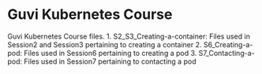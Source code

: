 # Guvi Kubernetes Course
Guvi Kubernetes Course files.
	1. S2_S3_Creating-a-container: Files used in Session2 and Session3 pertaining to creating a container
	2. S6_Creating-a-pod:  Files used in Session6 pertaining to creating a pod
	3. S7_Contacting-a-pod: Files used in Session7 pertaining to contacting a pod

